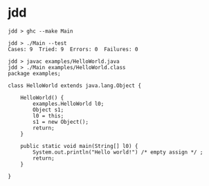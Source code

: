 jdd
===

    jdd > ghc --make Main

    jdd > ./Main --test
    Cases: 9  Tried: 9  Errors: 0  Failures: 0
    
    jdd > javac examples/HelloWorld.java
    jdd > ./Main examples/HelloWorld.class
    package examples;

    class HelloWorld extends java.lang.Object {

        HelloWorld() {
            examples.HelloWorld l0;
            Object s1;
            l0 = this;
            s1 = new Object();
            return;
        }

        public static void main(String[] l0) {
            System.out.println("Hello world!") /* empty assign */ ;
            return;
        }

    }
